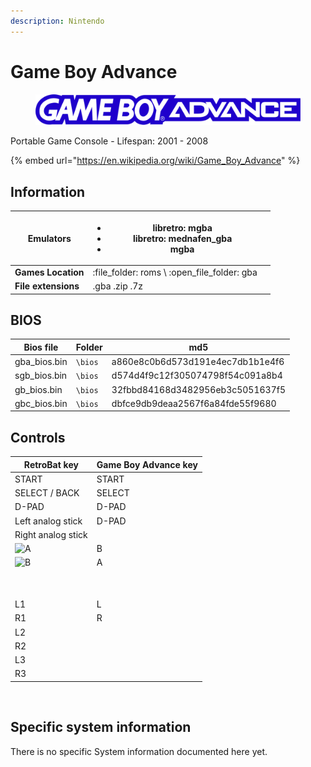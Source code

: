 ```yaml
---
description: Nintendo
---
```


# Game Boy Advance

<figure><img src="https://raw.githubusercontent.com/fabricecaruso/es-theme-carbon/master/art/logos/gba.svg" alt=""><figcaption></figcaption></figure>

Portable Game Console - Lifespan: 2001 - 2008

{% embed url="https://en.wikipedia.org/wiki/Game_Boy_Advance" %}

## Information

| **Emulators**       | <ul><li>libretro: mgba</li><li>libretro: mednafen_gba</li><li>mgba</li></ul> |   |
| ------------------- | ---------------------------------------------------------------------------- | - |
| **Games Location**  | :file\_folder: roms \ :open\_file\_folder: gba                               |   |
| **File extensions** | .gba .zip .7z                                                                |   |

## BIOS

| Bios file     | Folder  | md5                              |
| ------------- | ------- | -------------------------------- |
| gba\_bios.bin | `\bios` | a860e8c0b6d573d191e4ec7db1b1e4f6 |
| sgb\_bios.bin | `\bios` | d574d4f9c12f305074798f54c091a8b4 |
| gb\_bios.bin  | `\bios` | 32fbbd84168d3482956eb3c5051637f5 |
| gbc\_bios.bin | `\bios` | dbfce9db9deaa2567f6a84fde55f9680 |

## Controls

| RetroBat key                                                                           | Game Boy Advance key |
| -------------------------------------------------------------------------------------- | -------------------- |
| START                                                                                  | START                |
| SELECT / BACK                                                                          | SELECT               |
| D-PAD                                                                                  | D-PAD                |
| Left analog stick                                                                      | D-PAD                |
| Right analog stick                                                                     |                      |
| ![A](<../../../.gitbook/assets/image (1) (2) (1).png>)                                 | B                    |
| ![B](<../../../.gitbook/assets/image (4) (1).png>)                                     | A                    |
| <img src="../../../.gitbook/assets/image (3) (1) (2).png" alt="" data-size="original"> |                      |
| <img src="../../../.gitbook/assets/image (2) (1) (1).png" alt="" data-size="line">     |                      |
| L1                                                                                     | L                    |
| R1                                                                                     | R                    |
| L2                                                                                     |                      |
| R2                                                                                     |                      |
| L3                                                                                     |                      |
| R3                                                                                     |                      |

<figure><img src="https://i.imgur.com/hYkmLg3.png" alt=""><figcaption></figcaption></figure>

## Specific system information

There is no specific System information documented here yet.
